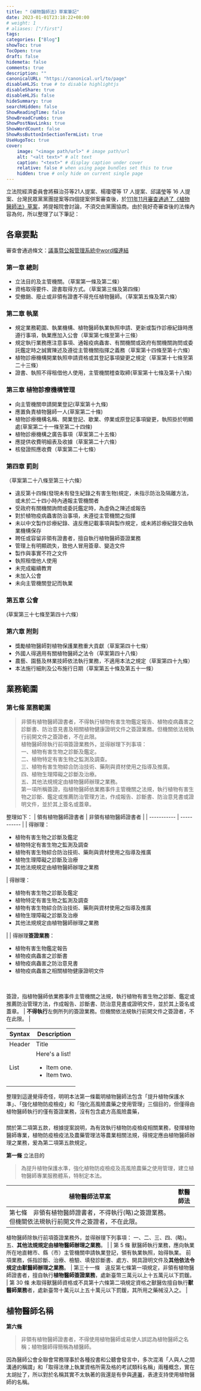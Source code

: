 ```yaml
---
title: "《植物醫師法》草案筆記"
date: 2023-01-01T23:18:22+08:00
# weight: 1
# aliases: ["/first"]
tags: 
categories: ["Blog"]
showToc: true
TocOpen: true
draft: false
hidemeta: false
comments: true
description: ""
canonicalURL: "https://canonical.url/to/page"
disableHLJS: true # to disable highlightjs
disableShare: true
disableHLJS: false
hideSummary: true
searchHidden: false
ShowReadingTime: false
ShowBreadCrumbs: true
ShowPostNavLinks: true
ShowWordCount: false
ShowRssButtonInSectionTermList: true
UseHugoToc: true
cover:
    image: "<image path/url>" # image path/url
    alt: "<alt text>" # alt text
    caption: "<text>" # display caption under cover
    relative: false # when using page bundles set this to true
    hidden: true # only hide on current single page
---
```

立法院經濟委員會將蘇治芬等21人提案、楊瓊瓔等 17 人提案、邱議瑩等 16 人提案、台灣民眾黨黨團提案等四個提案併案審查後，於[111年11月審查通過了《植物醫師法》草案](https://lis.ly.gov.tw/lylgmeetc/dispprog?3:00038697000001010000000000000C800000003D000000000:0038662:lgmeetkm)，將提報院會討論，不須交由黨團協商。由於我好奇審查後的法條內容為何，所以整理了以下筆記：

## 各章要點
審查會通過條文：[議事暨公報管理系統中word檔連結](https://lis.ly.gov.tw/lygazettec/mtcdoc?DN100650:1114202255_0_0)

### 第一章 總則
- 立法目的及主管機關。（草案第一條及第二條）  
- 資格取得要件、證書取得方式。（草案第三條及第四條）  
- 受撤銷、廢止或非領有證書不得充任植物醫師。（草案第五條及第六條）  

### 第二章 執業
- 規定業務範圍、執業機構、植物醫師執業執照申請、更新或製作診療紀錄時應遵行事項，執業應加入公會（草案第七條至第十三條）  
- 規定執行業務應注意事項、通報疫病蟲害、有關機關或政府有關機關詢問或委託鑑定時之誠實陳述及遵從主管機關指揮之義務（草案第十四條至第十六條）  
- 植物診療機構開業執照申請資格或其登記事項變更之規定（草案第十七條至第二十三條）  
- 證書、執照不得租借他人使用，主管機關稽查取締(草案第十七條及第十八條)  

### 第三章 植物診療機構管理
- 向主管機關申請開業登記(草案第十九條)
- 應置負責植物醫師一人(草案第二十條)
- 植物診療機構名稱、開業登記、歇業、停業或原登記事項變更，執照掛於明顯處(草案第二十一條至第二十四條)
- 植物診療機構之廣告事項（草案第二十五條）
- 應提供收費明細表及收據（草案第二十六條）
- 核發證照應收費（草案第二十七條）

### 第四章 罰則
（草案第二十八條至第三十六條）
- 違反第十四條(發現未有發生紀錄之有害生物)規定，未指示防治及隔離方法，或未於二十四小時內通報主管機關者
- 受政府有關機關詢問或委託鑑定時，為虛偽之陳述或報告
- 對於植物疫病蟲害防治事項，未遵從主管機關之指揮
- 未以中文製作診療紀錄、違反應記載事項與製作規定，或未將診療紀錄交由執業機構保存
- 聘任或容留非領有證書者，擅自執行植物醫師簽證業務
- 管理上有明顯疏失，致他人冒用簽章、變造文件
- 製作與事實不符之文件
- 執照租借他人使用
- 未完成繼續教育
- 未加入公會
- 未向主管機關登記而執業

### 第五章 公會
(草案第三十七條至第四十六條）
### 第六章 附則
- 獎勵植物醫師對植物保護業務重大貢獻（草案第四十七條）
- 外國人得適用有關植物醫師之法令（草案第四十八條）
- 農藝、園藝及林業技師依法執行業務，不適用本法之規定（草案第四十九條）
- 本法施行細則及公布施行日期（草案第五十條及第五十一條）


## 業務範圍
### **第七條** 業務範圍  
> 非領有植物醫師證書者，不得執行植物有害生物鑑定報告、植物疫病蟲害之診斷書、防治意見書及相關植物健康證明文件之簽證業務。但機關依法規執行前開文件之簽證者，不在此限。  
> 植物醫師除執行前項簽證業務外，並得辦理下列事項：  
> 一、植物有害生物之診斷及鑑定。  
> 二、植物特定有害生物之監測及調查。  
> 三、植物有害生物綜合防治技術、藥劑與資材使用之指導及推廣。  
> 四、植物生理障礙之診斷及治療。  
> 五、其他法規規定由植物醫師辦理之業務。  
> 第一項所稱簽證，指植物醫師依業務事件主管機關之法規，執行植物有害生物之診斷、鑑定或推薦防治管理方法，作成報告、診斷書、防治意見書或證明文件，並於其上簽名或蓋章。  


整理如下：
| 領有植物醫師證書者      | 非領有植物醫師證書者 |
| ----------- | ----------- |
| 得辦理： <ul><li>植物有害生物之診斷及鑑定</li><li>植物特定有害生物之監測及調查</li><li>植物有害生物綜合防治技術、藥劑與資材使用之指導及推廣</li><li>植物生理障礙之診斷及治療</li><li>其他法規規定由植物醫師辦理之業務</li></ul> | 得辦理：  <ul><li>植物有害生物之診斷及鑑定</li><li>植物特定有害生物之監測及調查</li><li>植物有害生物綜合防治技術、藥劑與資材使用之指導及推廣</li><li>植物生理障礙之診斷及治療</li><li>其他法規規定由植物醫師辦理之業務</li></ul>|
| 得辦理**簽證業務**： <ul><li>植物有害生物鑑定報告</li><li>植物疫病蟲害之診斷書</li><li>植物疫病蟲害之防治意見書</li><li>植物疫病蟲害之相關植物健康證明文件</li></ul> <br><br> 簽證，指植物醫師依業務事件主管機關之法規，執行植物有害生物之診斷、鑑定或推薦防治管理方法，作成報告、診斷書、防治意見書或證明文件，並於其上簽名或蓋章。      | **不得執行**左側所列的簽證業務。但機關依法規執行前開文件之簽證者，不在此限。       |

| Syntax      | Description |
| ----------- | ----------- |
| Header      | Title |
| List        | Here's a list! <ul><li>Item one.</li><li>Item two.</li></ul> |

整理到這邊覺得奇怪，明明本法第一條載明植物醫師法包含「提升植物保護水準」、「強化植物防疫檢疫」和「強化高風險農藥之使用管理」三個目的，但僅得由植物醫師執行的僅有簽證業務，沒有包含處方高風險農藥，
### 
關於第二項第五款，根據提案說明，為有效執行植物防疫檢疫相關業務，發揮植物醫師專業，植物防疫檢疫法及農藥管理法等農業相關法規，得規定應由植物醫師辦理之業務，爰為第二項第五款規定。



**第一條** 立法目的
> 為提升植物保護水準，強化植物防疫檢疫及高風險農藥之使用管理，建立植物醫師專業服務體系，特制定本法。  

| 植物醫師法草案      | 獸醫師法 |
| ----------- | ----------- |
| 第七條　非領有植物醫師證書者，不得執行(略)之簽證業務。但機關依法規執行前開文件之簽證者，不在此限。
植物醫師除執行前項簽證業務外，並得辦理下列事項：
一、二、三、四、(略)。
五、**其他法規規定由植物醫師辦理之業務**。
     |        | 第 5 條 獸醫師執行業務，應向執業所在地直轄市、縣（市）主管機關申請執業登記，領有執業執照，始得執業。
前項業務，係指診斷、治療、檢驗、填發診斷書、處方、開具證明文件及**其他依法令規定由獸醫師辦理之業務**。
| 第三十一條　違反第七條第一項規定，非領有植物醫師證書者，擅自執行**植物醫師簽證業務**，處新臺幣三萬元以上十五萬元以下罰鍰。   | 第 30 條 未取得獸醫師資格或不具第十六條第二項規定資格之獸醫佐擅自執行**獸醫師業務**者，處新臺幣十萬元以上五十萬元以下罰鍰，其所用之藥械沒入之。       |



## 植物醫師名稱
**第六條**  
> 非領有植物醫師證書者，不得使用植物醫師或易使人誤認為植物醫師之名稱；植物醫師得簡稱為植醫師。  

因為醫師公會全聯會常務理事於各種投書和公聽會發言中，多次混淆「人與人之間溝通的稱謂」和「取得法律上執業資格所需及格的考試類科名稱」兩種概念，實在太胡扯了，所以對於名稱其實不太執著的我還是有參與[連署](https://docs.google.com/forms/d/e/1FAIpQLSfrKEhA0yTBbZVMZfu0QCzWCN4-DLbAeT5Ho6up-nfXqZqfRg/viewform?fbclid=IwAR15AffRT43gxVe30UKA0p2voo8kTo3T6M8KG055spirjpJwnys1rU8AM_g)，表達支持使用植物醫師的名稱。